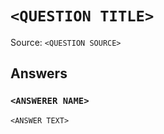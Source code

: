# `<QUESTION TITLE>`

Source: `<QUESTION SOURCE>`

<!-- More description (if any) -->

## Answers

### `<ANSWERER NAME>`

`<ANSWER TEXT>`

<!-- Repeat above for each different answer. -->
